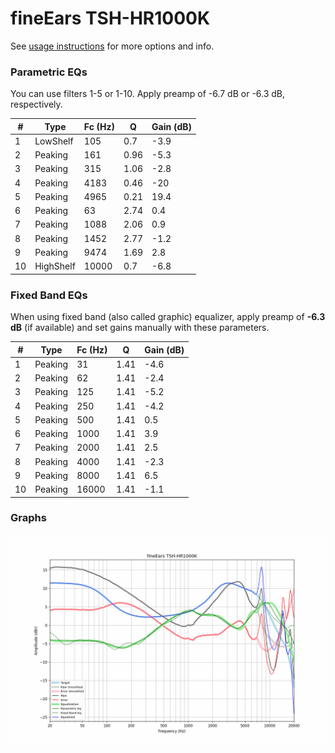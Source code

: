 # fineEars TSH-HR1000K
See [usage instructions](https://github.com/jaakkopasanen/AutoEq#usage) for more options and info.

### Parametric EQs
You can use filters 1-5 or 1-10. Apply preamp of -6.7 dB or -6.3 dB, respectively.

|   # | Type      |   Fc (Hz) |    Q |   Gain (dB) |
|-----|-----------|-----------|------|-------------|
|   1 | LowShelf  |       105 | 0.7  |        -3.9 |
|   2 | Peaking   |       161 | 0.96 |        -5.3 |
|   3 | Peaking   |       315 | 1.06 |        -2.8 |
|   4 | Peaking   |      4183 | 0.46 |       -20   |
|   5 | Peaking   |      4965 | 0.21 |        19.4 |
|   6 | Peaking   |        63 | 2.74 |         0.4 |
|   7 | Peaking   |      1088 | 2.06 |         0.9 |
|   8 | Peaking   |      1452 | 2.77 |        -1.2 |
|   9 | Peaking   |      9474 | 1.69 |         2.8 |
|  10 | HighShelf |     10000 | 0.7  |        -6.8 |

### Fixed Band EQs
When using fixed band (also called graphic) equalizer, apply preamp of **-6.3 dB** (if available) and set gains manually with these parameters.

|   # | Type    |   Fc (Hz) |    Q |   Gain (dB) |
|-----|---------|-----------|------|-------------|
|   1 | Peaking |        31 | 1.41 |        -4.6 |
|   2 | Peaking |        62 | 1.41 |        -2.4 |
|   3 | Peaking |       125 | 1.41 |        -5.2 |
|   4 | Peaking |       250 | 1.41 |        -4.2 |
|   5 | Peaking |       500 | 1.41 |         0.5 |
|   6 | Peaking |      1000 | 1.41 |         3.9 |
|   7 | Peaking |      2000 | 1.41 |         2.5 |
|   8 | Peaking |      4000 | 1.41 |        -2.3 |
|   9 | Peaking |      8000 | 1.41 |         6.5 |
|  10 | Peaking |     16000 | 1.41 |        -1.1 |

### Graphs
![](./fineEars%20TSH-HR1000K.png)
